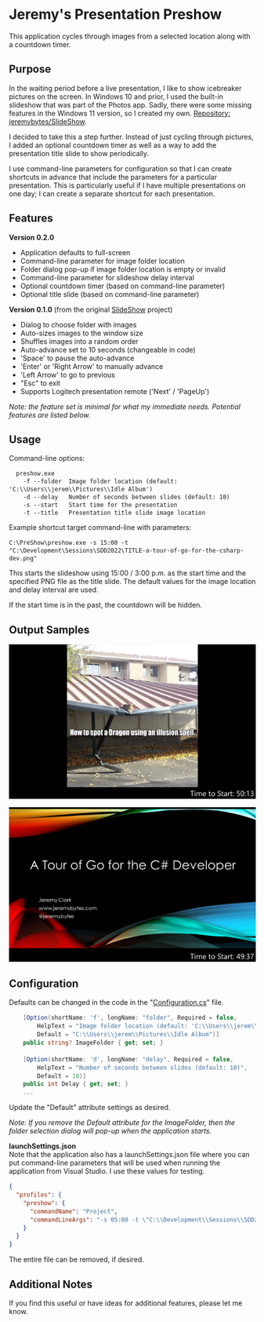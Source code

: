 # Jeremy's Presentation Preshow

This application cycles through images from a selected location along with a countdown timer.

## Purpose
In the waiting period before a live presentation, I like to show icebreaker pictures on the screen. In Windows 10 and prior, I used the built-in slideshow that was part of the Photos app. Sadly, there were some missing features in the Windows 11 version, so I created my own. [Repository: jeremybytes/SlideShow](https://github.com/jeremybytes/SlideShow).  

I decided to take this a step further. Instead of just cycling through pictures, I added an optional countdown timer as well as a way to add the presentation title slide to show periodically.

I use command-line parameters for configuration so that I can create shortcuts in advance that include the parameters for a particular presentation. This is particularly useful if I have multiple presentations on one day; I can create a separate shortcut for each presentation.

## Features
**Version 0.2.0**  
* Application defaults to full-screen
* Command-line parameter for image folder location
* Folder dialog pop-up if image folder location is empty or invalid
* Command-line parameter for slideshow delay interval
* Optional countdown timer (based on command-line parameter)
* Optional title slide (based on command-line parameter)

**Version 0.1.0** (from the original [SlideShow](https://github.com/jeremybytes/SlideShow) project)
* Dialog to choose folder with images
* Auto-sizes images to the window size
* Shuffles images into a random order
* Auto-advance set to 10 seconds (changeable in code)
* 'Space' to pause the auto-advance
* 'Enter' or 'Right Arrow' to manually advance
* 'Left Arrow' to go to previous
* "Esc" to exit
* Supports Logitech presentation remote ('Next' / 'PageUp')

*Note: the feature set is minimal for what my immediate needs. Potential features are listed below.*

## Usage
Command-line options:

```
  preshow.exe
    -f --folder  Image folder location (default: 'C:\\Users\\jerem\\Pictures\\Idle Album')  
    -d --delay   Number of seconds between slides (default: 10)
    -s --start   Start time for the presentation
    -t --title   Presentation title slide image location
```

Example shortcut target command-line with parameters:

```
C:\PreShow\preshow.exe -s 15:00 -t "C:\Development\Sessions\SDD2022\TITLE-a-tour-of-go-for-the-csharp-dev.png"
```

This starts the slideshow using 15:00 / 3:00 p.m. as the start time and the specified PNG file as the title slide. The default values for the image location and delay interval are used.

If the start time is in the past, the countdown will be hidden.

## Output Samples
![Sample Image with Countdown](/Images/preshow-sample1.png)

![Sample Title Slide with Countdown](/Images/preshow-sample2.png)

## Configuration
Defaults can be changed in the code in the "[Configuration.cs](https://github.com/jeremybytes/presentation-preshow/blob/main/Configuration.cs)" file.

```c#
    [Option(shortName: 'f', longName: "folder", Required = false, 
        HelpText = "Image folder location (default: 'C:\\Users\\jerem\\Pictures\\Idle Album')", 
        Default = "C:\\Users\\jerem\\Pictures\\Idle Album")]
    public string? ImageFolder { get; set; }

    [Option(shortName: 'd', longName: "delay", Required = false, 
        HelpText = "Number of seconds between slides (default: 10)", 
        Default = 10)]
    public int Delay { get; set; }
    ...
```
Update the "Default" attribute settings as desired.

*Note: If you remove the Default attribute for the ImageFolder, then the folder selection dialog will pop-up when the application starts.*

**launchSettings.json**  
Note that the application also has a launchSettings.json file where you can put command-line parameters that will be used when running the application from Visual Studio. I use these values for testing.

```json
{
  "profiles": {
    "preshow": {
      "commandName": "Project",
      "commandLineArgs": "-s 05:00 -t \"C:\\Development\\Sessions\\SDD2022\\TITLE-a-tour-of-go-for-the-csharp-dev.png\""
    }
  }
}
```

 The entire file can be removed, if desired.

## Additional Notes
If you find this useful or have ideas for additional features, please let me know.
